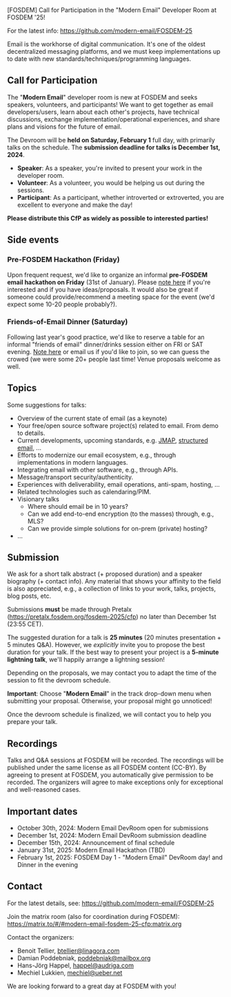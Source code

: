 [FOSDEM] Call for Participation in the "Modern Email" Developer Room at FOSDEM '25!

For the latest info: https://github.com/modern-email/FOSDEM-25

Email is the workhorse of digital communication. It's one of the oldest
decentralized messaging platforms, and we must keep implementations up to date
with new standards/techniques/programming languages.

## Call for Participation

The "**Modern Email**" developer room is new at FOSDEM and seeks speakers,
volunteers, and participants! We want to get together as email
developers/users, learn about each other's projects, have technical
discussions, exchange implementation/operational experiences, and share plans
and visions for the future of email.

The Devroom will be **held on Saturday, February 1** full day, with primarily
talks on the schedule. The **submission deadline for talks is December 1st,
2024**. 

* **Speaker**: As a speaker, you're invited to present your work in the developer room.
* **Volunteer**: As a volunteer, you would be helping us out during the sessions.
* **Participant**: As a participant, whether introverted or extroverted, you
  are excellent to everyone and make the day!

**Please distribute this CfP as widely as possible to interested parties!**

## Side events

### Pre-FOSDEM Hackathon (Friday)

Upon frequent request, we'd like to organize an informal **pre-FOSDEM email
hackathon on Friday** (31st of January). Please [note
here](https://hackmd.io/@ndFSGqY1SC6Cc0DEpHHU1w/r1dkwOAeyx) if you're
interested and if you have ideas/proposals. It would also be great if someone
could provide/recommend a meeting space for the event (we'd expect some 10-20
people probably?).

### Friends-of-Email Dinner (Saturday)

Following last year's good practice, we'd like to reserve a table for an
informal "friends of email" dinner/drinks session either on FRI or SAT evening.
[Note here](https://hackmd.io/@ndFSGqY1SC6Cc0DEpHHU1w/HyMUuORxye) or email us
if you'd like to join, so we can guess the crowed (we were some 20+ people last
time! Venue proposals welcome as well.

## Topics

Some suggestions for talks:

* Overview of the current state of email (as a keynote)
* Your free/open source software project(s) related to email. From demo to details.
* Current developments, upcoming standards, e.g. [JMAP](https://jmap.io),
  [structured email](https://structured.email), ...
* Efforts to modernize our email ecosystem, e.g., through implementations in modern languages.
* Integrating email with other software, e.g., through APIs.
* Message/transport security/authenticity.
* Experiences with deliverability, email operations, anti-spam, hosting, ...
* Related technologies such as calendaring/PIM.
* Visionary talks
    * Where should email be in 10 years?
    * Can we add end-to-end encryption (to the masses) through, e.g., MLS?
    * Can we provide simple solutions for on-prem (private) hosting?
* ...

## Submission

We ask for a short talk abstract (+ proposed duration) and a speaker biography
(+ contact info). Any material that shows your affinity to the field is also
appreciated, e.g., a collection of links to your work, talks, projects, blog
posts, etc.

Submissions **must** be made through Pretalx
(https://pretalx.fosdem.org/fosdem-2025/cfp) no later than December 1st (23:55 CET).

The suggested duration for a talk is **25 minutes** (20 minutes presentation +
5 minutes Q&A). However, we *explicitly* invite you to propose the best
duration for your talk. If the best way to present your project is a **5-minute
lightning talk**, we'll happily arrange a lightning session!

Depending on the proposals, we may contact you to adapt the time of the session
to fit the devroom schedule.

**Important**: Choose "**Modern Email**" in the track drop-down menu when
submitting your proposal. Otherwise, your proposal might go unnoticed!

Once the devroom schedule is finalized, we will contact you to help you prepare
your talk.

## Recordings

Talks and Q&A sessions at FOSDEM will be recorded. The recordings will be
published under the same license as all FOSDEM content (CC-BY). By agreeing to
present at FOSDEM, you automatically give permission to be recorded. The
organizers will agree to make exceptions only for exceptional and well-reasoned
cases.

## Important dates

* October 30th, 2024: Modern Email DevRoom open for submissions
* December 1st, 2024: Modern Email DevRoom submission deadline
* December 15th, 2024: Announcement of final schedule
* January 31st, 2025: Modern Email Hackathon (TBD)
* February 1st, 2025: FOSDEM Day 1 - "Modern Email" DevRoom day! and Dinner in the evening

## Contact

For the latest details, see: https://github.com/modern-email/FOSDEM-25

Join the matrix room (also for coordination during FOSDEM):
https://matrix.to/#/#modern-email-fosdem-25-cfp:matrix.org

Contact the organizers:

* Benoit Tellier, btellier@linagora.com
* Damian Poddebniak, poddebniak@mailbox.org
* Hans-Jörg Happel, happel@audriga.com
* Mechiel Lukkien, mechiel@ueber.net

We are looking forward to a great day at FOSDEM with you!
